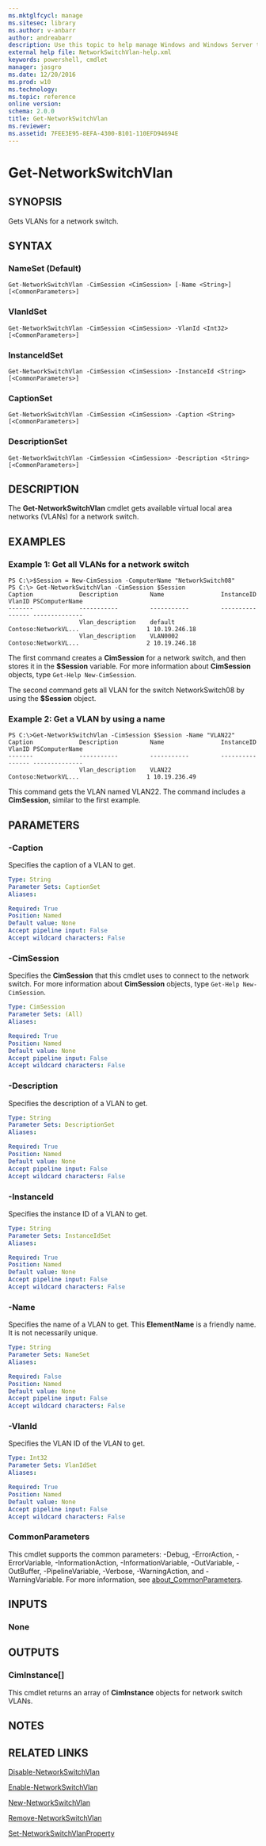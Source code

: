 ```yaml
---
ms.mktglfcycl: manage
ms.sitesec: library
ms.author: v-anbarr
author: andreabarr
description: Use this topic to help manage Windows and Windows Server technologies with Windows PowerShell.
external help file: NetworkSwitchVlan-help.xml
keywords: powershell, cmdlet
manager: jasgro
ms.date: 12/20/2016
ms.prod: w10
ms.technology: 
ms.topic: reference
online version: 
schema: 2.0.0
title: Get-NetworkSwitchVlan
ms.reviewer:
ms.assetid: 7FEE3E95-8EFA-4300-B101-110EFD94694E
---
```


# Get-NetworkSwitchVlan

## SYNOPSIS
Gets VLANs for a network switch.

## SYNTAX

### NameSet (Default)
```
Get-NetworkSwitchVlan -CimSession <CimSession> [-Name <String>] [<CommonParameters>]
```

### VlanIdSet
```
Get-NetworkSwitchVlan -CimSession <CimSession> -VlanId <Int32> [<CommonParameters>]
```

### InstanceIdSet
```
Get-NetworkSwitchVlan -CimSession <CimSession> -InstanceId <String> [<CommonParameters>]
```

### CaptionSet
```
Get-NetworkSwitchVlan -CimSession <CimSession> -Caption <String> [<CommonParameters>]
```

### DescriptionSet
```
Get-NetworkSwitchVlan -CimSession <CimSession> -Description <String> [<CommonParameters>]
```

## DESCRIPTION
The **Get-NetworkSwitchVlan** cmdlet gets available virtual local area networks (VLANs) for a network switch.

## EXAMPLES

### Example 1: Get all VLANs for a network switch
```
PS C:\>$Session = New-CimSession -ComputerName "NetworkSwitch08"
PS C:\> Get-NetworkSwitchVlan -CimSession $Session
Caption             Description         Name                InstanceID                       VlanID PSComputerName    
-------             -----------         -----------         ----------                       ------ --------------    
                    Vlan_description    default             Contoso:NetworkVL...                   1 10.19.246.18     
                    Vlan_description    VLAN0002            Contoso:NetworkVL...                   2 10.19.246.18
```

The first command creates a **CimSession** for a network switch, and then stores it in the **$Session** variable.
For more information about **CimSession** objects, type `Get-Help New-CimSession`.

The second command gets all VLAN for the switch NetworkSwitch08 by using the **$Session** object.

### Example 2: Get a VLAN by using a name
```
PS C:\>Get-NetworkSwitchVlan -CimSession $Session -Name "VLAN22"
Caption             Description         Name                InstanceID                       VlanID PSComputerName    
-------             -----------         -----------         ----------                       ------ --------------    
                    Vlan_description    VLAN22              Contoso:NetworkVL...                   1 10.19.236.49
```

This command gets the VLAN named VLAN22.
The command includes a **CimSession**, similar to the first example.

## PARAMETERS

### -Caption
Specifies the caption of a VLAN to get.

```yaml
Type: String
Parameter Sets: CaptionSet
Aliases: 

Required: True
Position: Named
Default value: None
Accept pipeline input: False
Accept wildcard characters: False
```

### -CimSession
Specifies the **CimSession** that this cmdlet uses to connect to the network switch.
For more information about **CimSession** objects, type `Get-Help New-CimSession`.

```yaml
Type: CimSession
Parameter Sets: (All)
Aliases: 

Required: True
Position: Named
Default value: None
Accept pipeline input: False
Accept wildcard characters: False
```

### -Description
Specifies the description of a VLAN to get.

```yaml
Type: String
Parameter Sets: DescriptionSet
Aliases: 

Required: True
Position: Named
Default value: None
Accept pipeline input: False
Accept wildcard characters: False
```

### -InstanceId
Specifies the instance ID of a VLAN to get.

```yaml
Type: String
Parameter Sets: InstanceIdSet
Aliases: 

Required: True
Position: Named
Default value: None
Accept pipeline input: False
Accept wildcard characters: False
```

### -Name
Specifies the name of a VLAN to get.
This **ElementName** is a friendly name.
It is not necessarily unique.

```yaml
Type: String
Parameter Sets: NameSet
Aliases: 

Required: False
Position: Named
Default value: None
Accept pipeline input: False
Accept wildcard characters: False
```

### -VlanId
Specifies the VLAN ID of the VLAN to get.

```yaml
Type: Int32
Parameter Sets: VlanIdSet
Aliases: 

Required: True
Position: Named
Default value: None
Accept pipeline input: False
Accept wildcard characters: False
```

### CommonParameters
This cmdlet supports the common parameters: -Debug, -ErrorAction, -ErrorVariable, -InformationAction, -InformationVariable, -OutVariable, -OutBuffer, -PipelineVariable, -Verbose, -WarningAction, and -WarningVariable. For more information, see [about_CommonParameters](http://go.microsoft.com/fwlink/?LinkID=113216).

## INPUTS

### None

## OUTPUTS

### CimInstance[]
This cmdlet returns an array of **CimInstance** objects for network switch VLANs.

## NOTES

## RELATED LINKS

[Disable-NetworkSwitchVlan](./Disable-NetworkSwitchVlan.md)

[Enable-NetworkSwitchVlan](./Enable-NetworkSwitchVlan.md)

[New-NetworkSwitchVlan](./New-NetworkSwitchVlan.md)

[Remove-NetworkSwitchVlan](./Remove-NetworkSwitchVlan.md)

[Set-NetworkSwitchVlanProperty](./Set-NetworkSwitchVlanProperty.md)

